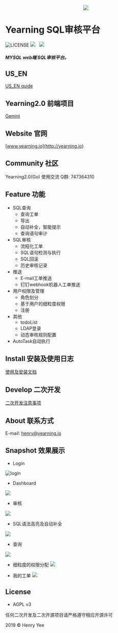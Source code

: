 <p align="center">
        <img  src="img/logo.jpg">
</p>

# Yearning SQL审核平台
![LICENSE](https://img.shields.io/badge/license-AGPL%20-blue.svg)
![](https://img.shields.io/badge/build-release-brightgreen.svg)  
![](https://img.shields.io/badge/version-v2.2.0-brightgreen.svg)  

##### MYSQL web端 SQL审核平台。

## US_EN

[US_EN guide](README_EN.md)

## Yearning2.0 前端项目 

[Gemini](https://github.com/cookieY/Yearning-gemini)

## Website 官网

[www.yearning.io](http://yearning.io)


## Community 社区
   Yearning2.0(Go) 使用交流     Q群: 747364310
## Feature 功能

- SQL查询
    - 查询工单 
    - 导出
    - 自动补全，智能提示 
    - 查询语句审计
- SQL审核
    - 流程化工单
    - SQL语句检测与执行
    - SQL回滚
    - 历史审核记录
- 推送
    - E-mail工单推送
    - 钉钉webhook机器人工单推送
- 用户权限及管理
    - 角色划分
    - 基于用户的细粒度权限
    - 注册
- 其他
    - todoList
    - LDAP登录  
    - 动态审核规则配置 
- AutoTask自动执行

## Install 安装及使用日志

[使用及安装文档](http://guide.yearning.io)

## Develop 二次开发

[二次开发注意事项](https://guide.yearning.io/developer.html)
  
## About 联系方式
   
   E-mail: henry@yearning.io

## Snapshot 效果展示

- Login



![login](img/login.png)


- Dashboard

![](img/dash.png)

- 审核

![](img/audit.png)

- SQL语法高亮及自动补全

![](img/highlight.png)

- 查询

![](img/query.png)

- 细粒度的权限分配
![](img/PER.png)

- 我的工单
![](img/myorder.png)


## License

- AGPL v3

任何二次开发及二次开源项目请严格遵守相应开源许可

2019 © Henry Yee


